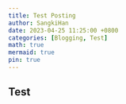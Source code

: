 ```yaml
---
title: Test Posting
author: SangkiHan
date: 2023-04-25 11:25:00 +0800
categories: [Blogging, Test]
math: true
mermaid: true
pin: true
---
```


## Test

